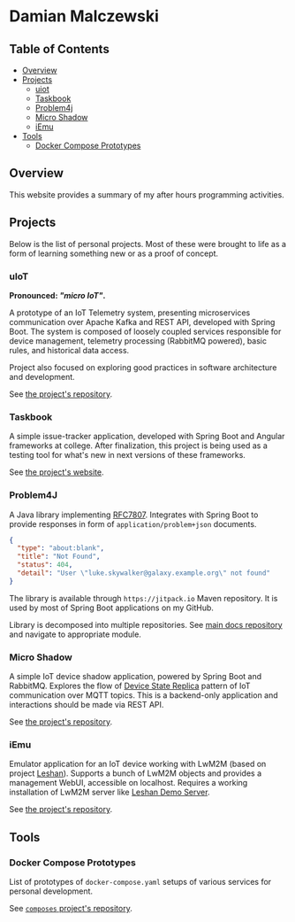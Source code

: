 # Damian Malczewski

## Table of Contents

- [Overview](#overview)
- [Projects](#projects)
    - [uiot](#uiot)
    - [Taskbook](#taskbook)
    - [Problem4j](#problem4j)
    - [Micro Shadow](#micro-shadow)
    - [iEmu](#iemu)
- [Tools](#tools)
    - [Docker Compose Prototypes](#docker-compose-prototypes)

## Overview

This website provides a summary of my after hours programming activities.

## Projects

Below is the list of personal projects. Most of these were brought to life as a form of learning
something new or as a proof of concept.

### uIoT

**Pronounced: _"micro IoT"_.**

A prototype of an IoT Telemetry system, presenting microservices communication over Apache Kafka
and REST API, developed with Spring Boot. The system is composed of loosely coupled services
responsible for device management, telemetry processing (RabbitMQ powered), basic rules, and
historical data access.

Project also focused on exploring good practices in software architecture and development.

See [the project's repository][uiot].

[uiot]: https://github.com/malczuuu/uiot

### Taskbook

A simple issue-tracker application, developed with Spring Boot and Angular frameworks at college.
After finalization, this project is being used as a testing tool for what's new in next versions
of these frameworks.

See [the project's website][taskbook].

[taskbook]: https://malczuuu.github.io/taskbook

### Problem4J

A Java library implementing [RFC7807](https://tools.ietf.org/html/rfc7807). Integrates with Spring
Boot to provide responses in form of `application/problem+json` documents.

```json
{
  "type": "about:blank",
  "title": "Not Found",
  "status": 404,
  "detail": "User \"luke.skywalker@galaxy.example.org\" not found"
}
```

The library is available through `https://jitpack.io` Maven repository. It is used by most of Spring
Boot applications on my GitHub.

Library is decomposed into multiple repositories. See [main docs repository][problem4j] and navigate
to appropriate module.

[problem4j]: https://github.com/malczuuu/problem4j

### Micro Shadow

A simple IoT device shadow application, powered by Spring Boot and RabbitMQ. Explores the flow
of [Device State Replica][replica] pattern of IoT communication over MQTT topics. This is
a backend-only application and interactions should be made via REST API.

See [the project's repository][ushadow].

[replica]: https://iotatlas.net/en/patterns/device_state_replica/

[ushadow]: https://github.com/malczuuu/ushadow

### iEmu

Emulator application for an IoT device working with LwM2M (based on project [Leshan][leshan]).
Supports a bunch of LwM2M objects and provides a management WebUI, accessible on localhost. Requires
a working installation of LwM2M server like [Leshan Demo Server][leshan-demo-server].

See [the project's repository][iemu].

[leshan]: https://github.com/eclipse/leshan

[leshan-demo-server]: https://leshan.eclipseprojects.io/

[iemu]: https://github.com/malczuuu/iemu

## Tools

### Docker Compose Prototypes

List of prototypes of `docker-compose.yaml` setups of various services for personal development.

See [`composes` project's repository][composes].

[composes]: https://github.com/malczuuu/composes
